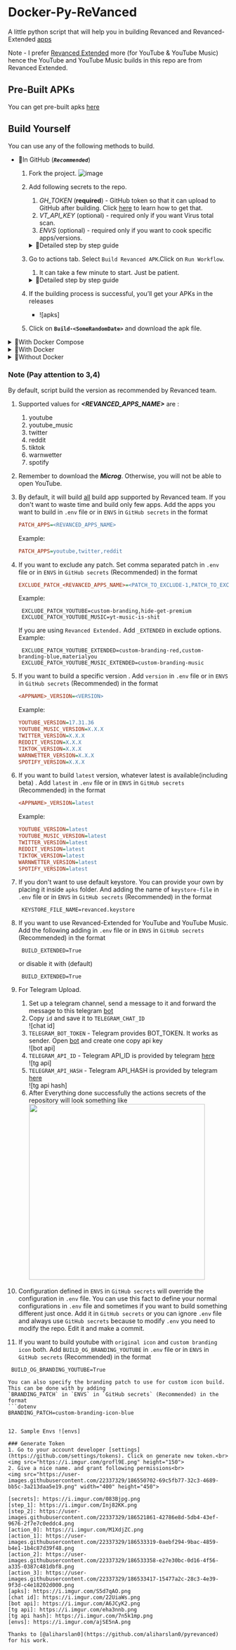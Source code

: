 # Docker-Py-ReVanced

A little python script that will help you in building Revanced and Revanced-Extended [apps](#note)

Note - I prefer [Revanced Extended](https://github.com/inotia00/revanced-patches/tree/revanced-extended) more
(for YouTube & YouTube Music) hence the YouTube and YouTube Music builds in this repo are from
Revanced Extended.

## Pre-Built APKs
You can get pre-built apks [here](https://t.me/revanced_apkss)

## Build Yourself

You can use any of the following methods to build.

- 🚀In GitHub (**_`Recommended`_**)
   1. Fork the project.
   ![image](https://user-images.githubusercontent.com/22337329/186554644-7d4c2172-c0dd-4ea6-9ec1-08e9b567a5e3.png)
   2. Add following secrets to the repo.
       1. _GH_TOKEN_ (**required**) - GitHub token so that it can upload to GitHub
          after building. Click [here](#generate-token) to learn how to get that.
       2. _VT_API_KEY_ (optional) - required only if you want Virus total scan.
       3. _ENVS_ (optional) - required only if you want to cook specific apps/versions.
       <details>
         <summary>🚶Detailed step by step guide</summary>

         - Go to the repo settings and then to actions->secret
           ![step_1]
         - Add Repository secret
           ![step_2]

      </details>

   3. Go to actions tab. Select `Build Revanced APK`.Click on `Run Workflow`.
      1. It can take a few minute to start. Just be patient.

       <details>
         <summary>🚶Detailed step by step guide</summary>

         - Go to actions tab
           ![action_0]
         - Check the status of build, It should look green.
           ![action_1]
         - Check logs if something fails.
           ![action_2]
           ![action_3]

       </details>

   4. If the building process is successful, you’ll get your APKs in the releases
       - ![apks]
   5. Click on **`Build-<SomeRandomDate>`** and download the apk file.


<details>
<summary>🐳With Docker Compose</summary>

1. Install Docker(Skip if already installed)
   ```bash
   curl -fsSL https://get.docker.com -o get-docker.sh
   sh get-docker.sh
   ```
2. Grant Permissions with(Skip if already there)
   ```bash
    sudo usermod -a -G docker ec2-user
    sudo usermod -a -G docker $USER
    sudo chmod 777 /var/run/docker.sock
    ````
3. Install Docker compose(Skip if already installed or using **_`Docker Desktop`_**)
    ```bash
    curl -L "https://github.com/docker/compose/releases/download/v2.10.2/docker-compose-$(uname -s)-$(uname -m)" -o /usr/local/bin/docker-compose
    sudo chmod +x /usr/local/bin/docker-compose
    ```
4. Clone the repo
   ```bash
   git clone https://github.com/nikhilbadyal/docker-py-revanced
   ```
5. cd to the cloned repo
   ```bash
   cd docker-py-revanced
   ```
6. Run script with
    ```shell
    docker-compose up
    ```

</details>

<details>
<summary>🐳With Docker</summary>

1. Install Docker(Skip if already installed)
   ```bash
   curl -fsSL https://get.docker.com -o get-docker.sh
   sh get-docker.sh
   ```
2.  Run script with
    ```shell
    docker run \
    -v "$(pwd)"/apks:/app/apks/  \
    -e PATCH_APPS=youtube \
    nikhilbadyal/revanced_builder
    ```
    You can pass below envs with `-e` flag.

</details>


<details>
<summary>🫠Without Docker</summary>

1.  Install Java17 (zulu preferred)
2.  Install Python
3.  Create virtual environment
    ```
    python3 -m venv venv
    ```
4.  Activate virtual environment
    ```
    source venv/bin/activate
    ```
5.  Install Dependencies with
    ```
    pip install -r requirements.txt
    ```
6.  Run the script with
    ```
    python python main.py
    ```
</details>


### Note (Pay attention to 3,4)

By default, script build the version as recommended by Revanced team.

1. Supported values for **_<REVANCED_APPS_NAME>_** are :
   1. youtube
   2. youtube_music
   3. twitter
   4. reddit
   5. tiktok
   6. warnwetter
   7. spotify

2. Remember to download the **_Microg_**. Otherwise, you will not be able to open YouTube.
3. By default, it will build [all](#note) build app supported by Revanced team. If you
   don't
   want to waste time and build only few apps. Add the apps you want to build in `.env` file or in `ENVS` in
   `GitHub secrets` in the format
   ```ini
   PATCH_APPS=<REVANCED_APPS_NAME>
   ```
   Example:
   ```ini
   PATCH_APPS=youtube,twitter,reddit
   ```
4. If you want to exclude any patch. Set comma separated patch in `.env` file or in `ENVS` in `GitHub secrets`
   (Recommended) in
   the format
   ```ini
   EXCLUDE_PATCH_<REVANCED_APPS_NAME>=<PATCH_TO_EXCLUDE-1,PATCH_TO_EXCLUDE-2>
   ```
   Example:
   ```dotenv
    EXCLUDE_PATCH_YOUTUBE=custom-branding,hide-get-premium
    EXCLUDE_PATCH_YOUTUBE_MUSIC=yt-music-is-shit
   ```
   If you are using `Revanced Extended.` Add `_EXTENDED` in exclude options.
   Example:
   ```dotenv
    EXCLUDE_PATCH_YOUTUBE_EXTENDED=custom-branding-red,custom-branding-blue,materialyou
    EXCLUDE_PATCH_YOUTUBE_MUSIC_EXTENDED=custom-branding-music
   ```
5. If you want to build a specific version . Add `version` in `.env` file or in `ENVS` in `GitHub secrets` (Recommended)
   in the format
   ```ini
   <APPNAME>_VERSION=<VERSION>
   ```
   Example:
   ```ini
   YOUTUBE_VERSION=17.31.36
   YOUTUBE_MUSIC_VERSION=X.X.X
   TWITTER_VERSION=X.X.X
   REDDIT_VERSION=X.X.X
   TIKTOK_VERSION=X.X.X
   WARNWETTER_VERSION=X.X.X
   SPOTIFY_VERSION=X.X.X
   ```
6. If you want to build `latest` version, whatever latest is available(including
   beta) .
   Add `latest` in `.env` file or in `ENVS` in `GitHub secrets` (Recommended) in the format
   ```ini
   <APPNAME>_VERSION=latest
   ```
   Example:
   ```ini
   YOUTUBE_VERSION=latest
   YOUTUBE_MUSIC_VERSION=latest
   TWITTER_VERSION=latest
   REDDIT_VERSION=latest
   TIKTOK_VERSION=latest
   WARNWETTER_VERSION=latest
   SPOTIFY_VERSION=latest
   ```

7. If you don't want to use default keystore. You can provide your own by placing it
   inside `apks` folder. And adding the name of `keystore-file` in `.env` file or in `ENVS` in `GitHub secrets`
   (Recommended) in the format
   ```dotenv
    KEYSTORE_FILE_NAME=revanced.keystore
   ```
8. If you want to use Revanced-Extended for YouTube and YouTube Music. Add the following adding
   in `.env` file or in `ENVS` in `GitHub secrets` (Recommended) in the format
   ```dotenv
    BUILD_EXTENDED=True
   ```
   or disable it with (default)
   ```dotenv
    BUILD_EXTENDED=True
   ```
9. For Telegram Upload.
   1. Set up a telegram channel, send a message to it and forward the message to
      this telegram [bot](https://t.me/username_to_id_bot)
   2. Copy `id` and save it to `TELEGRAM_CHAT_ID`<br>
      ![chat id]
   3. `TELEGRAM_BOT_TOKEN` - Telegram provides BOT_TOKEN. It works as sender. Open [bot](https://t.me/BotFather) and
       create one copy api key<br>
      ![bot api]
   4. `TELEGRAM_API_ID`  - Telegram API_ID is provided by telegram [here](https://my.telegram.org/apps)<br>
     ![tg api]
   5. `TELEGRAM_API_HASH` - Telegram API_HASH is provided by telegram [here](https://my.telegram.org/apps)<br>
     ![tg api hash]
   6. After Everything done successfully the actions secrets of the repository will look something like<br>
      <img src="https://i.imgur.com/dzC1KFa.png" width="400">
10. Configuration defined in `ENVS` in `GitHub secrets` will override the configuration in `.env` file. You can use this
    fact to define your normal configurations in `.env` file and sometimes if you want to build something different just
    once. Add it in `GitHub secrets` or you can ignore `.env` file and always use `GitHub secrets` because to modify
    `.env` you need to modify the repo. Edit it and make a commit.
11. If you want to build youtube with `original icon` and `custom branding icon` both. Add `BUILD_OG_BRANDING_YOUTUBE`
    in `.env` file or in `ENVS` in `GitHub secrets` (Recommended) in the format
   ```dotenv
    BUILD_OG_BRANDING_YOUTUBE=True
   ```

    You can also specify the branding patch to use for custom icon build. This can be done with by adding
    `BRANDING_PATCH` in `ENVS` in `GitHub secrets` (Recommended) in the format
    ```dotenv
    BRANDING_PATCH=custom-branding-icon-blue
   ```

12. Sample Envs ![envs]

### Generate Token
1. Go to your account developer [settings](https://github.com/settings/tokens). Click on generate new token.<br>
   <img src="https://i.imgur.com/grofl9E.png" height="150">
2. Give a nice name. and grant following permissions<br>
   <img src="https://user-images.githubusercontent.com/22337329/186550702-69c5fb77-32c3-4689-bb5c-3a213daa5e19.png" width="400" height="450">

[secrets]: https://i.imgur.com/083Bjpg.png
[step_1]: https://i.imgur.com/Inj82KK.png
[step_2]: https://user-images.githubusercontent.com/22337329/186521861-42786e8d-5db4-43ef-9676-2f7e7c0eddc4.png
[action_0]: https://i.imgur.com/M1XdjZC.png
[action_1]: https://user-images.githubusercontent.com/22337329/186533319-0aebf294-9bac-4859-b4e1-1b4c87d39f48.png
[action_2]: https://user-images.githubusercontent.com/22337329/186533358-e27e30bc-0d16-4f56-a335-0387c481dbf8.png
[action_3]: https://user-images.githubusercontent.com/22337329/186533417-15477a2c-28c3-4e39-9f3d-c4e18202d000.png
[apks]: https://i.imgur.com/S5d7qAO.png
[chat id]: https://i.imgur.com/22UiaWs.png
[bot api]: https://i.imgur.com/A6JCyK2.png
[tg api]: https://i.imgur.com/eha3nnb.png
[tg api hash]: https://i.imgur.com/7n5k1mp.png
[envs]: https://i.imgur.com/ajSE5nA.png

Thanks to [@aliharslan0](https://github.com/aliharslan0/pyrevanced) for his work.
